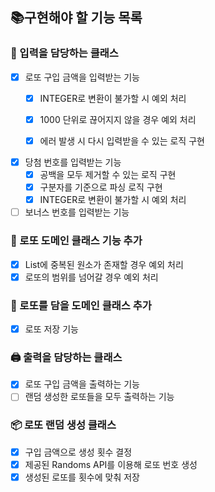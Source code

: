## 📚구현해야 할 기능 목록
### 🧮 입력을 담당하는 클래스
- [x] 로또 구입 금액을 입력받는 기능
  - [x] INTEGER로 변환이 불가할 시 예외 처리
  - [x] 1000 단위로 끊어지지 않을 경우 예외 처리
  - [x] 에러 발생 시 다시 입력받을 수 있는 로직 구현


- [x] 당첨 번호를 입력받는 기능
  - [x] 공백을 모두 제거할 수 있는 로직 구현
  - [x] 구분자를 기준으로 파싱 로직 구현
  - [x] INTEGER로 변환이 불가할 시 예외 처리

- [ ] 보너스 번호를 입력받는 기능

### 🎱 로또 도메인 클래스 기능 추가 
- [x] List에 중복된 원소가 존재할 경우 예외 처리
- [x] 로또의 범위를 넘어갈 경우 예외 처리

### 🎁 로또를 담을 도메인 클래스 추가
- [x] 로또 저장 기능 

### 🖨️ 출력을 담당하는 클래스
- [x] 로또 구입 금액을 출력하는 기능
- [ ] 랜덤 생성한 로또들을 모두 출력하는 기능

### 📦 로또 랜덤 생성 클래스
- [x] 구입 금액으로 생성 횟수 결정
- [x] 제공된 Randoms API를 이용해 로또 번호 생성
- [x] 생성된 로또를 횟수에 맞춰 저장